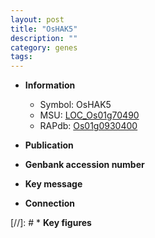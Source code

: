 ```yaml
---
layout: post
title: "OsHAK5"
description: ""
category: genes
tags: 
---
```


* **Information**  
    + Symbol: OsHAK5  
    + MSU: [LOC_Os01g70490](http://rice.uga.edu/cgi-bin/ORF_infopage.cgi?orf=LOC_Os01g70490)  
    + RAPdb: [Os01g0930400](http://rapdb.dna.affrc.go.jp/viewer/gbrowse_details/irgsp1?name=Os01g0930400)  

* **Publication**  

* **Genbank accession number**  

* **Key message**  

* **Connection**  

[//]: # * **Key figures**  


